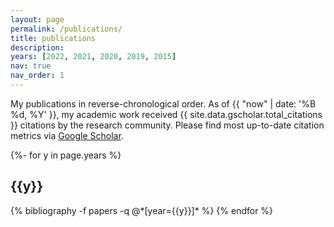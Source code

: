 ```yaml
---
layout: page
permalink: /publications/
title: publications
description: 
years: [2022, 2021, 2020, 2019, 2015]
nav: true
nav_order: 1
---
```

<!-- _pages/publications.md -->
<div class="publications">

My publications in reverse-chronological order. As of {{ "now" | date: '%B %d, %Y' }}, my academic work received {{ site.data.gscholar.total_citations }} citations by the research community. Please find most up-to-date citation metrics via <a href="https://scholar.google.com/citations?user=AREhBXYAAAAJ&hl=en&inst=16406962374688485356">Google Scholar</a>.


{%- for y in page.years %}
  <h2 class="year">{{y}}</h2>
  {% bibliography -f papers -q @*[year={{y}}]* %}
{% endfor %}

</div>
